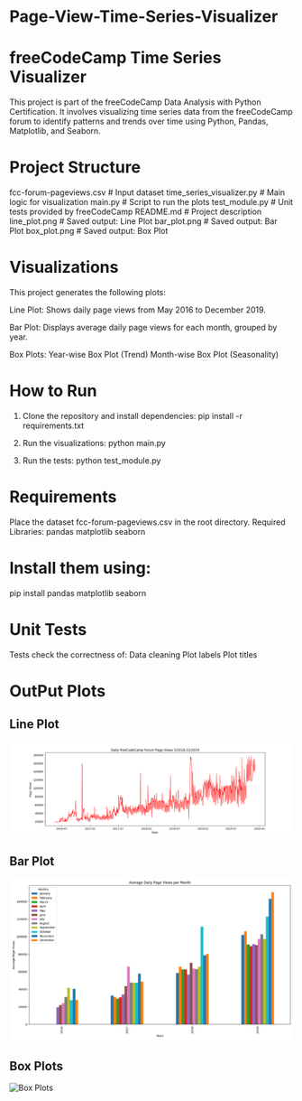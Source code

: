 # Page-View-Time-Series-Visualizer

# freeCodeCamp Time Series Visualizer
This project is part of the freeCodeCamp Data Analysis with Python Certification. It involves visualizing time series data from the freeCodeCamp forum to identify patterns and trends over time using Python, Pandas, Matplotlib, and Seaborn.

# Project Structure
fcc-forum-pageviews.csv        # Input dataset
time_series_visualizer.py      # Main logic for visualization
main.py                        # Script to run the plots
test_module.py                 # Unit tests provided by freeCodeCamp
README.md                      # Project description
line_plot.png                  # Saved output: Line Plot
bar_plot.png                   # Saved output: Bar Plot
box_plot.png                   # Saved output: Box Plot

# Visualizations
This project generates the following plots:

Line Plot:
Shows daily page views from May 2016 to December 2019.

Bar Plot:
Displays average daily page views for each month, grouped by year.

Box Plots:
Year-wise Box Plot (Trend)
Month-wise Box Plot (Seasonality)

# How to Run
1. Clone the repository and install dependencies:
pip install -r requirements.txt

2. Run the visualizations:
python main.py

3. Run the tests:
python test_module.py

# Requirements
Place the dataset fcc-forum-pageviews.csv in the root directory.
Required Libraries:
pandas
matplotlib
seaborn

# Install them using:
pip install pandas matplotlib seaborn

# Unit Tests
Tests check the correctness of:
Data cleaning
Plot labels
Plot titles

# OutPut Plots 
## Line Plot
![Line Plot](line_plot.png)

## Bar Plot
![Bar Plot](bar_plot.png)

## Box Plots
![Box Plots](box_plots.png)





